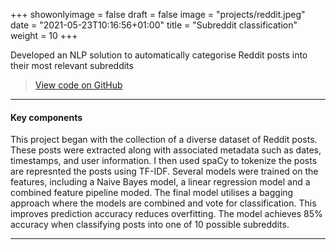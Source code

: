 +++
showonlyimage = false
draft = false
image = "projects/reddit.jpeg"
date = "2021-05-23T10:16:56+01:00"
title = "Subreddit classification"
weight = 10
+++

Developed an NLP solution to automatically categorise Reddit posts into their most relevant subreddits
<!--more-->

> [View code on GitHub](https://github.com/jovanneste/Subreddit-Classification)

---

#### Key components  
This project began with the collection of a diverse dataset of Reddit posts. These posts were extracted along with associated metadata such as dates, timestamps, and user information. I then used spaCy to tokenize the posts are represnted the posts using TF-IDF. Several models were trained on the features, including a Naive Bayes model, a linear regression model and a combined feature pipeline moded. The final model utilises a bagging approach where the models are combined and vote for classification. This improves prediction accuracy reduces overfitting. The model achieves 85% accuracy when classifying posts into one of 10 possible subreddits. 

---


